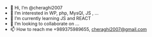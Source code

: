 - 👋 Hi, I’m @cheraghi2007
- 👀 I’m interested in WP, php, MysQl, JS , ...
- 🌱 I’m currently learning JS and REACT
- 💞️ I’m looking to collaborate on ...
- 📫 How to reach me +989375989655, cheraghi2007@gmail.com

<!---
cheraghi2007/cheraghi2007 is a ✨ special ✨ repository because its `README.md` (this file) appears on your GitHub profile.
You can click the Preview link to take a look at your changes.
--->
